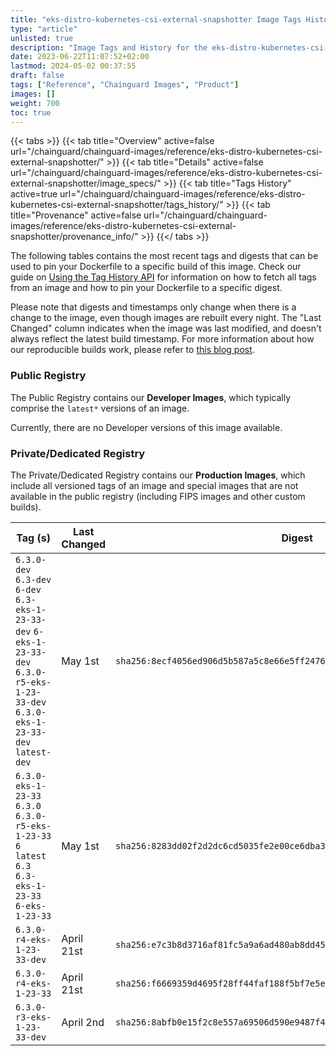 ```yaml
---
title: "eks-distro-kubernetes-csi-external-snapshotter Image Tags History"
type: "article"
unlisted: true
description: "Image Tags and History for the eks-distro-kubernetes-csi-external-snapshotter Chainguard Image"
date: 2023-06-22T11:07:52+02:00
lastmod: 2024-05-02 00:37:55
draft: false
tags: ["Reference", "Chainguard Images", "Product"]
images: []
weight: 700
toc: true
---
```


{{< tabs >}}
{{< tab title="Overview" active=false url="/chainguard/chainguard-images/reference/eks-distro-kubernetes-csi-external-snapshotter/" >}}
{{< tab title="Details" active=false url="/chainguard/chainguard-images/reference/eks-distro-kubernetes-csi-external-snapshotter/image_specs/" >}}
{{< tab title="Tags History" active=true url="/chainguard/chainguard-images/reference/eks-distro-kubernetes-csi-external-snapshotter/tags_history/" >}}
{{< tab title="Provenance" active=false url="/chainguard/chainguard-images/reference/eks-distro-kubernetes-csi-external-snapshotter/provenance_info/" >}}
{{</ tabs >}}

The following tables contains the most recent tags and digests that can be used to pin your Dockerfile to a specific build of this image. Check our guide on [Using the Tag History API](/chainguard/chainguard-images/using-the-tag-history-api/) for information on how to fetch all tags from an image and how to pin your Dockerfile to a specific digest.

Please note that digests and timestamps only change when there is a change to the image, even though images are rebuilt every night. The "Last Changed" column indicates when the image was last modified, and doesn't always reflect the latest build timestamp. For more information about how our reproducible builds work, please refer to [this blog post](https://www.chainguard.dev/unchained/reproducing-chainguards-reproducible-image-builds).

### Public Registry
The Public Registry contains our **Developer Images**, which typically comprise the `latest*` versions of an image.

Currently, there are no Developer versions of this image available.

### Private/Dedicated Registry
The Private/Dedicated Registry contains our **Production Images**, which include all versioned tags of an image and special images that are not available in the public registry (including FIPS images and other custom builds).

| Tag (s)                                                                                                                                  | Last Changed | Digest                                                                    |
|------------------------------------------------------------------------------------------------------------------------------------------|--------------|---------------------------------------------------------------------------|
|  `6.3.0-dev` `6.3-dev` `6-dev` `6.3-eks-1-23-33-dev` `6-eks-1-23-33-dev` `6.3.0-r5-eks-1-23-33-dev` `6.3.0-eks-1-23-33-dev` `latest-dev` | May 1st      | `sha256:8ecf4056ed906d5b587a5c8e66e5ff24768435ae20e7b9cebd6b1d7f3c8be4dc` |
|  `6.3.0-eks-1-23-33` `6.3.0` `6.3.0-r5-eks-1-23-33` `6` `latest` `6.3` `6.3-eks-1-23-33` `6-eks-1-23-33`                                 | May 1st      | `sha256:8283dd02f2d2dc6cd5035fe2e00ce6dba35a18a83d08a513c811b2d67399b4d5` |
|  `6.3.0-r4-eks-1-23-33-dev`                                                                                                              | April 21st   | `sha256:e7c3b8d3716af81fc5a9a6ad480ab8dd45c72185ceeee73bae7db8e61aed6afc` |
|  `6.3.0-r4-eks-1-23-33`                                                                                                                  | April 21st   | `sha256:f6669359d4695f28ff44faf188f5bf7e5e8de8c42ef12486753fca230c4cd5b9` |
|  `6.3.0-r3-eks-1-23-33-dev`                                                                                                              | April 2nd    | `sha256:8abfb0e15f2c8e557a69506d590e9487f4555fdd680eb4da625ef38f12969046` |

